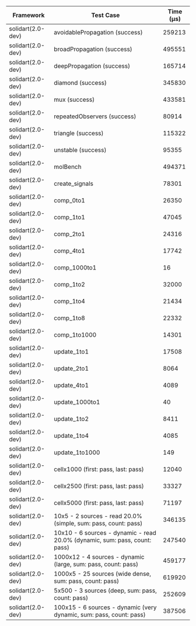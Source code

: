 | Framework | Test Case | Time (μs) |
| --- | --- | --- |
| solidart(2.0-dev) | avoidablePropagation (success) | 259213 |
| solidart(2.0-dev) | broadPropagation (success) | 495551 |
| solidart(2.0-dev) | deepPropagation (success) | 165714 |
| solidart(2.0-dev) | diamond (success) | 345830 |
| solidart(2.0-dev) | mux (success) | 433581 |
| solidart(2.0-dev) | repeatedObservers (success) | 80914 |
| solidart(2.0-dev) | triangle (success) | 115322 |
| solidart(2.0-dev) | unstable (success) | 95355 |
| solidart(2.0-dev) | molBench | 494371 |
| solidart(2.0-dev) | create_signals | 78301 |
| solidart(2.0-dev) | comp_0to1 | 26350 |
| solidart(2.0-dev) | comp_1to1 | 47045 |
| solidart(2.0-dev) | comp_2to1 | 24316 |
| solidart(2.0-dev) | comp_4to1 | 17742 |
| solidart(2.0-dev) | comp_1000to1 | 16 |
| solidart(2.0-dev) | comp_1to2 | 32000 |
| solidart(2.0-dev) | comp_1to4 | 21434 |
| solidart(2.0-dev) | comp_1to8 | 22332 |
| solidart(2.0-dev) | comp_1to1000 | 14301 |
| solidart(2.0-dev) | update_1to1 | 17508 |
| solidart(2.0-dev) | update_2to1 | 8064 |
| solidart(2.0-dev) | update_4to1 | 4089 |
| solidart(2.0-dev) | update_1000to1 | 40 |
| solidart(2.0-dev) | update_1to2 | 8411 |
| solidart(2.0-dev) | update_1to4 | 4085 |
| solidart(2.0-dev) | update_1to1000 | 149 |
| solidart(2.0-dev) | cellx1000 (first: pass, last: pass) | 12040 |
| solidart(2.0-dev) | cellx2500 (first: pass, last: pass) | 33327 |
| solidart(2.0-dev) | cellx5000 (first: pass, last: pass) | 71197 |
| solidart(2.0-dev) | 10x5 - 2 sources - read 20.0% (simple, sum: pass, count: pass) | 346135 |
| solidart(2.0-dev) | 10x10 - 6 sources - dynamic - read 20.0% (dynamic, sum: pass, count: pass) | 247540 |
| solidart(2.0-dev) | 1000x12 - 4 sources - dynamic (large, sum: pass, count: pass) | 459177 |
| solidart(2.0-dev) | 1000x5 - 25 sources (wide dense, sum: pass, count: pass) | 619920 |
| solidart(2.0-dev) | 5x500 - 3 sources (deep, sum: pass, count: pass) | 252609 |
| solidart(2.0-dev) | 100x15 - 6 sources - dynamic (very dynamic, sum: pass, count: pass) | 387506 |
